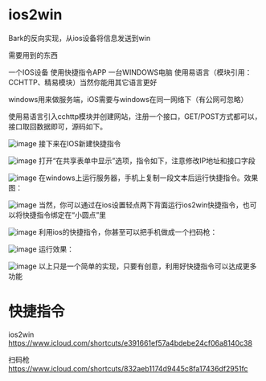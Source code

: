 # ios2win
Bark的反向实现，从ios设备将信息发送到win

需要用到的东西

一个IOS设备 使用快捷指令APP
一台WINDOWS电脑 使用易语言（模块引用：CCHTTP、精易模块）当然你能用其它语言更好

windows用来做服务端，iOS需要与windows在同一网络下（有公网可忽略）

使用易语言引入cchttp模块并创建网站，注册一个接口，GET/POST方式都可以，接口取回数据即可，源码如下。

![image](https://user-images.githubusercontent.com/30887695/168523458-df4ee585-1150-4ea9-9b6e-d72ac6d63407.png)
接下来在IOS新建快捷指令

![image](https://user-images.githubusercontent.com/30887695/168523474-583484cb-cadf-40fd-848f-d4c0455bc398.png)
打开“在共享表单中显示”选项，指令如下，注意修改IP地址和接口字段

![image](https://user-images.githubusercontent.com/30887695/168523482-843a4d42-dfd0-4cf2-9c0b-466a28fcf2f0.png)
在windows上运行服务器，手机上复制一段文本后运行快捷指令。效果图：

![image](https://user-images.githubusercontent.com/30887695/168523496-034fe815-5a3e-41ae-8684-5454b29c2bbd.png)
当然，你可以通过在ios设置轻点两下背面运行ios2win快捷指令，也可以将快捷指令绑定在“小圆点”里

![image](https://user-images.githubusercontent.com/30887695/168523517-c1d06589-b609-4829-a39e-32add96c1cea.png)
利用ios的快捷指令，你甚至可以把手机做成一个扫码枪：

![image](https://user-images.githubusercontent.com/30887695/168523527-b8c3b2ce-77ef-4ca1-bd60-78e74e4a1022.png)
运行效果：

![image](https://user-images.githubusercontent.com/30887695/168523535-794ef54c-3cc5-4424-b4d2-ac387fc2b1df.png)
以上只是一个简单的实现，只要有创意，利用好快捷指令可以达成更多功能


# 快捷指令
ios2win
https://www.icloud.com/shortcuts/e391661ef57a4bdebe24cf06a8140c38

扫码枪
https://www.icloud.com/shortcuts/832aeb1174d9445c8fa17436df2951fc
